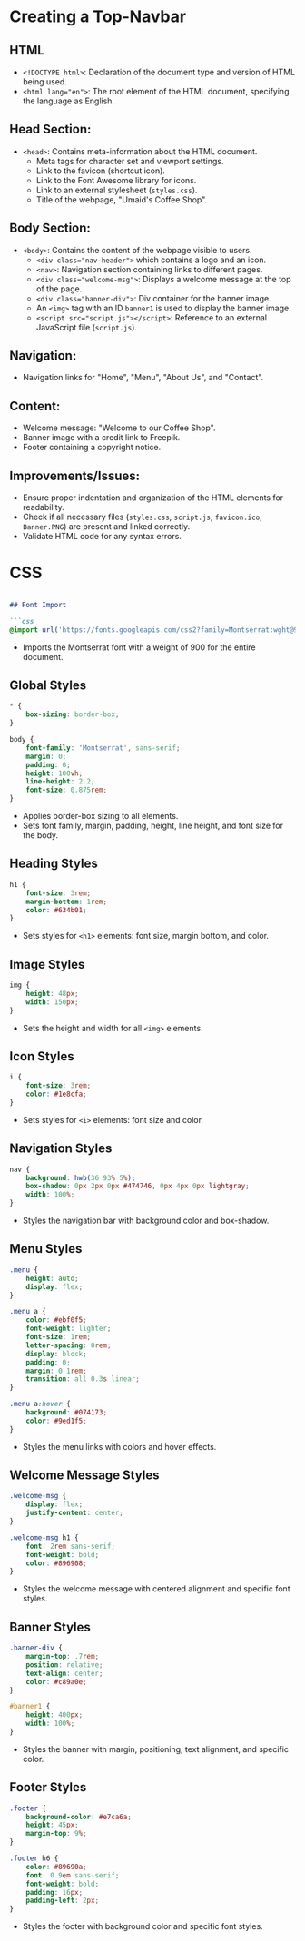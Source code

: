 # Creating a Top-Navbar

## HTML 
- `<!DOCTYPE html>`: Declaration of the document type and version of HTML being used.
- `<html lang="en">`: The root element of the HTML document, specifying the language as English.

## Head Section:
- `<head>`: Contains meta-information about the HTML document.
  - Meta tags for character set and viewport settings.
  - Link to the favicon (shortcut icon).
  - Link to the Font Awesome library for icons.
  - Link to an external stylesheet (`styles.css`).
  - Title of the webpage, "Umaid's Coffee Shop".

## Body Section:
- `<body>`: Contains the content of the webpage visible to users.
  - `<div class="nav-header">` which contains a logo and an icon.
  - `<nav>`: Navigation section containing links to different pages.
  - `<div class="welcome-msg">`: Displays a welcome message at the top of the page.
  - `<div class="banner-div">`: Div container for the banner image.
   - An `<img>` tag with an ID `banner1` is used to display the banner image.
  - `<script src="script.js"></script>`: Reference to an external JavaScript file (`script.js`).
    
## Navigation:
- Navigation links for "Home", "Menu", "About Us", and "Contact".

## Content:
- Welcome message: "Welcome to our Coffee Shop".
- Banner image with a credit link to Freepik.
- Footer containing a copyright notice.

## Improvements/Issues:
- Ensure proper indentation and organization of the HTML elements for readability.
- Check if all necessary files (`styles.css`, `script.js`, `favicon.ico`, `Banner.PNG`) are present and linked correctly.
- Validate HTML code for any syntax errors.

# CSS
```markdown

## Font Import

```css
@import url('https://fonts.googleapis.com/css2?family=Montserrat:wght@900&display=swap');
```
- Imports the Montserrat font with a weight of 900 for the entire document.

## Global Styles

```css
* {
    box-sizing: border-box;
}

body {
    font-family: 'Montserrat', sans-serif;
    margin: 0;
    padding: 0;
    height: 100vh;
    line-height: 2.2;
    font-size: 0.875rem;
}
```
- Applies border-box sizing to all elements.
- Sets font family, margin, padding, height, line height, and font size for the body.

## Heading Styles

```css
h1 {
    font-size: 3rem;
    margin-bottom: 1rem;
    color: #634b01;
}
```
- Sets styles for `<h1>` elements: font size, margin bottom, and color.

## Image Styles

```css
img {
    height: 48px;
    width: 150px;
}
```
- Sets the height and width for all `<img>` elements.

## Icon Styles

```css
i {
    font-size: 3rem;
    color: #1e8cfa;
}
```
- Sets styles for `<i>` elements: font size and color.

## Navigation Styles

```css
nav {
    background: hwb(36 93% 5%);
    box-shadow: 0px 2px 0px #474746, 0px 4px 0px lightgray;
    width: 100%;
}
```
- Styles the navigation bar with background color and box-shadow.

## Menu Styles

```css
.menu {
    height: auto;
    display: flex;
}

.menu a {
    color: #ebf0f5;
    font-weight: lighter;
    font-size: 1rem;
    letter-spacing: 0rem;
    display: block;
    padding: 0;
    margin: 0 1rem;
    transition: all 0.3s linear;
}

.menu a:hover {
    background: #074173;
    color: #9ed1f5;
}
```
- Styles the menu links with colors and hover effects.

## Welcome Message Styles

```css
.welcome-msg {
    display: flex;
    justify-content: center;
}

.welcome-msg h1 {
    font: 2rem sans-serif;
    font-weight: bold;
    color: #896908;
}
```
- Styles the welcome message with centered alignment and specific font styles.

## Banner Styles

```css
.banner-div {
    margin-top: .7rem;
    position: relative;
    text-align: center;
    color: #c89a0e;
}

#banner1 {
    height: 400px;
    width: 100%;
}
```
- Styles the banner with margin, positioning, text alignment, and specific color.

## Footer Styles

```css
.footer {
    background-color: #e7ca6a;
    height: 45px;
    margin-top: 9%;
}

.footer h6 {
    color: #89690a;
    font: 0.9em sans-serif;
    font-weight: bold;
    padding: 16px;
    padding-left: 2px;
}
```
- Styles the footer with background color and specific font styles.



